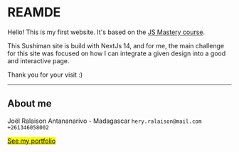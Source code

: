 # REAMDE

Hello! This is my first website. It's based on the [JS Mastery course](https://www.youtube.com/watch?v=QRrPE9aj3wI&ab_channel=JavaScriptMastery).

This Sushiman site is build with NextJs 14, and for me, the main challenge for this site was focused on how I can integrate a given design into a good and interactive page.

Thank you for your visit :)

---

## About me

Joël Ralaison
Antananarivo - Madagascar
`hery.ralaison@mail.com`
`+261346058002`

[<mark>See my portfolio</mark>](https:/joelralaison.vercel.app)
